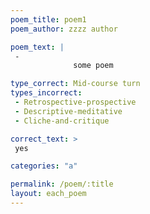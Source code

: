 ```yaml
---
poem_title: poem1
poem_author: zzzz author

poem_text: |
 -
              some poem

type_correct: Mid-course turn
types_incorrect:
 - Retrospective-prospective
 - Descriptive-meditative
 - Cliche-and-critique

correct_text: >
 yes

categories: "a"

permalink: /poem/:title
layout: each_poem
---
```

